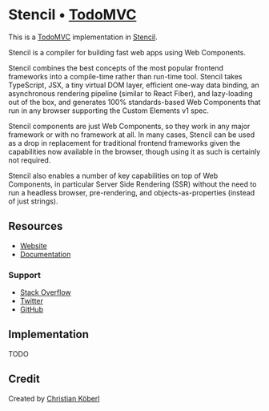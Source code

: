 # Stencil • [TodoMVC](http://todomvc.com)

This is a [TodoMVC](http://todomvc.com) implementation in [Stencil](https://stenciljs.com).

Stencil is a compiler for building fast web apps using Web Components.

Stencil combines the best concepts of the most popular frontend frameworks into a compile-time rather than run-time tool.  Stencil takes TypeScript, JSX, a tiny virtual DOM layer, efficient one-way data binding, an asynchronous rendering pipeline (similar to React Fiber), and lazy-loading out of the box, and generates 100% standards-based Web Components that run in any browser supporting the Custom Elements v1 spec.

Stencil components are just Web Components, so they work in any major framework or with no framework at all. In many cases, Stencil can be used as a drop in replacement for traditional frontend frameworks given the capabilities now available in the browser, though using it as such is certainly not required.

Stencil also enables a number of key capabilities on top of Web Components, in particular Server Side Rendering (SSR) without the need to run a headless browser, pre-rendering, and objects-as-properties (instead of just strings).

## Resources

- [Website](https://stenciljs.com)
- [Documentation](https://stenciljs.com/docs/intro)

### Support

- [Stack Overflow](http://stackoverflow.com/questions/tagged/stenciljs)
- [Twitter](http://twitter.com/stenciljs)
- [GitHub](https://github.com/ionic-team/stencil)

## Implementation

TODO

## Credit

Created by [Christian Köberl](https://derkoe.github.io)

